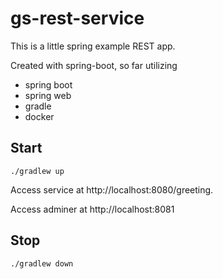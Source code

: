 # gs-rest-service

This is a little spring example REST app.

Created with spring-boot, so far utilizing

* spring boot
* spring web
* gradle
* docker

## Start

```
./gradlew up
```

Access service at http://localhost:8080/greeting.

Access adminer at http://localhost:8081

## Stop

```
./gradlew down
```